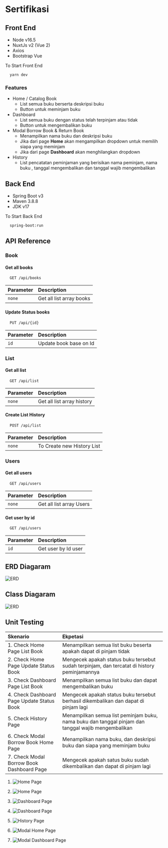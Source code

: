 
# Sertifikasi

## Front End
- Node v16.5
- NuxtJs v2 (Vue 2)
- Axios
- Bootstrap Vue

To Start Front End
```bash
  yarn dev
```

### Features

- Home / Catalog Book 
  - List semua buku berserta deskripsi buku
  - Button untuk meminjam buku
- Dashboard
  - List semua buku dengan status telah terpinjam atau tidak
  - Button untuk mengembalikan buku
- Modal Borrow Book & Return Book
  - Menampilkan nama buku dan deskripsi buku
  - Jika dari page **Home** akan mengampilkan dropdown untuk memilih siapa yang meminjam
  - Jika dari page **Dashboard** akan menghilangkan dropdown
- History
  - List pencatatan peminjaman yang berisikan nama peminjam, nama buku , tanggal       mengembalikan dan tanggal wajib mengembalikan

## Back End
- Spring Boot v3
- Maven 3.8.8
- JDK v17

To Start Back End
```bash
  spring-boot:run
```

## API Reference

### Book

#### Get all books

```http
  GET /api/books
```

| Parameter | Description                |
| :-------- | :------------------------- |
| `none` | Get all list array books |

#### Update Status books

```http
  PUT /api/{id}
```

| Parameter | Description                |
| :-------- | :------------------------- |
| `id` | Update book base on Id |

### List

#### Get all list

```http
  GET /api/list
```

| Parameter | Description   |
| :-------- | :-------------------------------- |
| `none`      | Get all list array history  |

#### Create List History

```http
  POST /api/list
```

| Parameter | Description   |
| :-------- | :-------------------------------- |
| `none`      | To Create new History List  |

### Users

#### Get all users

```http
  GET /api/users
```

| Parameter |Description  |
| :-------- | :---------- |
| `none`      | Get all list array Users |

#### Get user by id

```http
  GET /api/users
```

| Parameter |Description  |
| :-------- | :---------- |
| `id`      | Get user by Id user |

## ERD Diagaram
![ERD](https://raw.githubusercontent.com/JonathanTanojo/SertifikasiISB/main/diagram/erd.png?token=GHSAT0AAAAAACMNBSDDXSJG5ZKYYW5AZ5B2ZM2KAUA)

## Class Diagaram
![ERD](https://raw.githubusercontent.com/JonathanTanojo/SertifikasiISB/main/diagram/class.png?token=GHSAT0AAAAAACMNBSDDRPGIBPH6TO54KEGQZM2J7QQ)

## Unit Testing

| Skenario | Ekpetasi  |
| :-------- | :---------- |
|  1. Check Home Page List Book | Menampilkan semua list buku beserta apakah dapat di pinjam tidak |
|  2. Check Home Page Update Status Book| Mengecek apakah status buku tersebut sudah terpinjam, dan tercatat di history peminjamannya |
|  3. Check Dashboard Page List Book | Menampilkan semua list buku dan dapat mengembalikan buku |
|  4. Check Dashboard Page Update Status Book | Mengecek apakah status buku tersebut berhasil dikembalikan dan dapat di pinjam lagi |
|  5. Check History Page  | Menampilkan semua list peminjam buku, nama buku dan tanggal pinjam dan tanggal wajib mengembalikan |
|  6. Check Modal Borrow Book Home Page | Menampilkan nama buku, dan deskripsi buku dan siapa yang meminjam buku  |
|  7. Check Modal Borrow Book Dashboard Page | Mengecek apakah satus buku sudah dikembalikan dan dapat di pinjam lagi |

1. ![Home Page](https://raw.githubusercontent.com/JonathanTanojo/SertifikasiISB/main/unit-testing/home_page.png?token=GHSAT0AAAAAACMNBSDCQDB6K4K6OEJOUY72ZM2KBUA)

2. ![Home Page](https://raw.githubusercontent.com/JonathanTanojo/SertifikasiISB/main/unit-testing/list_book_borrow.png?token=GHSAT0AAAAAACMNBSDDHGJBT6NHZXLNUYC2ZM2KCHQ)

3. ![Dashboard Page](https://raw.githubusercontent.com/JonathanTanojo/SertifikasiISB/main/unit-testing/dashboard_page.png?token=GHSAT0AAAAAACMNBSDCPDIBFTJVBBFYIRQWZM2KCUQ)

4. ![Dashboard Page](https://raw.githubusercontent.com/JonathanTanojo/SertifikasiISB/main/unit-testing/dashboard_borrow.png?token=GHSAT0AAAAAACMNBSDCNYJLBNWDDSNUP67QZM2KDFQ)

5. ![History Page](https://raw.githubusercontent.com/JonathanTanojo/SertifikasiISB/main/unit-testing/history.png?token=GHSAT0AAAAAACMNBSDDI5P662YBCYHNIXU2ZM2KDQA)

6. ![Modal Home Page](https://raw.githubusercontent.com/JonathanTanojo/SertifikasiISB/main/unit-testing/modal_home_page.png?token=GHSAT0AAAAAACMNBSDDZFYHC6TH3EVAAEBWZM2KD5Q)

7. ![Modal Dashboard Page](https://raw.githubusercontent.com/JonathanTanojo/SertifikasiISB/main/unit-testing/modal_dashboard_page.png?token=GHSAT0AAAAAACMNBSDDDH6W467WGJ2FIH6GZM2KEKA)

